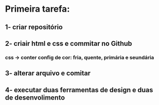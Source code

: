 # Primeira tarefa:
## 1- criar repositório
## 2- criair html e css e commitar no Github
### css -> conter config de cor: fria, quente, primária e seundária
## 3- alterar arquivo e comitar
## 4- executar duas ferramentas de design e duas de desenvolimento